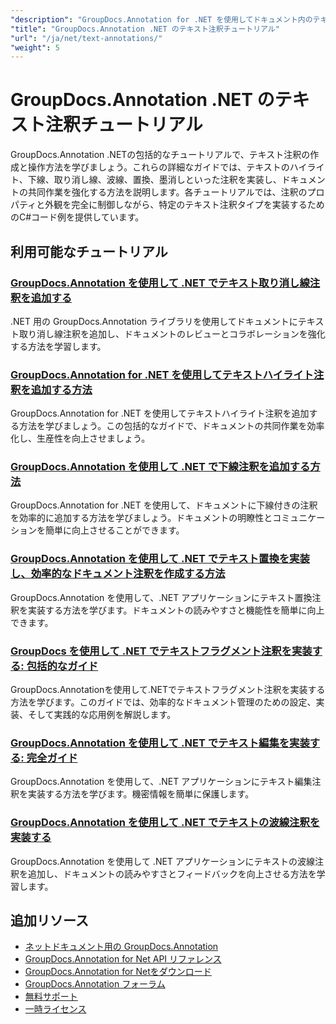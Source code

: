 ```yaml
---
"description": "GroupDocs.Annotation for .NET を使用してドキュメント内のテキスト注釈を追加、編集、管理するためのステップバイステップのチュートリアル。"
"title": "GroupDocs.Annotation .NET のテキスト注釈チュートリアル"
"url": "/ja/net/text-annotations/"
"weight": 5
---
```


# GroupDocs.Annotation .NET のテキスト注釈チュートリアル

GroupDocs.Annotation .NETの包括的なチュートリアルで、テキスト注釈の作成と操作方法を学びましょう。これらの詳細なガイドでは、テキストのハイライト、下線、取り消し線、波線、置換、墨消しといった注釈を実装し、ドキュメントの共同作業を強化する方法を説明します。各チュートリアルでは、注釈のプロパティと外観を完全に制御しながら、特定のテキスト注釈タイプを実装するためのC#コード例を提供しています。

## 利用可能なチュートリアル

### [GroupDocs.Annotation を使用して .NET でテキスト取り消し線注釈を追加する](./add-text-strikeout-annotation-dotnet-groupdocs/)
.NET 用の GroupDocs.Annotation ライブラリを使用してドキュメントにテキスト取り消し線注釈を追加し、ドキュメントのレビューとコラボレーションを強化する方法を学習します。

### [GroupDocs.Annotation for .NET を使用してテキストハイライト注釈を追加する方法](./groupdocs-annotation-net-text-highlight/)
GroupDocs.Annotation for .NET を使用してテキストハイライト注釈を追加する方法を学びましょう。この包括的なガイドで、ドキュメントの共同作業を効率化し、生産性を向上させましょう。

### [GroupDocs.Annotation を使用して .NET で下線注釈を追加する方法](./add-underline-annotations-dotnet-groupdocs/)
GroupDocs.Annotation for .NET を使用して、ドキュメントに下線付きの注釈を効率的に追加する方法を学びましょう。ドキュメントの明瞭性とコミュニケーションを簡単に向上させることができます。

### [GroupDocs.Annotation を使用して .NET でテキスト置換を実装し、効率的なドキュメント注釈を作成する方法](./implement-text-replacement-net-groupdocs-annotation/)
GroupDocs.Annotation を使用して、.NET アプリケーションにテキスト置換注釈を実装する方法を学びます。ドキュメントの読みやすさと機能性を簡単に向上できます。

### [GroupDocs を使用して .NET でテキストフラグメント注釈を実装する: 包括的なガイド](./implement-text-fragment-annotations-net-groupdocs/)
GroupDocs.Annotationを使用して.NETでテキストフラグメント注釈を実装する方法を学びます。このガイドでは、効率的なドキュメント管理のための設定、実装、そして実践的な応用例を解説します。

### [GroupDocs.Annotation を使用して .NET でテキスト編集を実装する: 完全ガイド](./implement-text-redaction-dotnet-groupdocs-annotation/)
GroupDocs.Annotation を使用して、.NET アプリケーションにテキスト編集注釈を実装する方法を学びます。機密情報を簡単に保護します。

### [GroupDocs.Annotation を使用して .NET でテキストの波線注釈を実装する](./implement-squiggly-annotations-net-groupdocs/)
GroupDocs.Annotation を使用して .NET アプリケーションにテキストの波線注釈を追加し、ドキュメントの読みやすさとフィードバックを向上させる方法を学習します。

## 追加リソース

- [ネットドキュメント用の GroupDocs.Annotation](https://docs.groupdocs.com/annotation/net/)
- [GroupDocs.Annotation for Net API リファレンス](https://reference.groupdocs.com/annotation/net/)
- [GroupDocs.Annotation for Netをダウンロード](https://releases.groupdocs.com/annotation/net/)
- [GroupDocs.Annotation フォーラム](https://forum.groupdocs.com/c/annotation)
- [無料サポート](https://forum.groupdocs.com/)
- [一時ライセンス](https://purchase.groupdocs.com/temporary-license/)